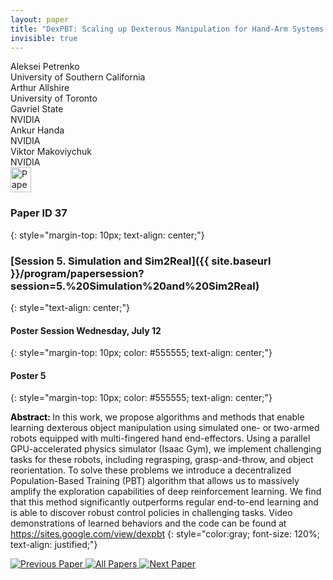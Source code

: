 ```yaml
---
layout: paper
title: "DexPBT: Scaling up Dexterous Manipulation for Hand-Arm Systems with Population Based Training"
invisible: true
---
```

<div class="paper-authors">
<div class="paper-author-box">
    <div class="paper-author-name">Aleksei Petrenko</div>
    <div class="paper-author-uni">University of Southern California</div>
</div>
<div class="paper-author-box">
    <div class="paper-author-name">Arthur Allshire</div>
    <div class="paper-author-uni">University of Toronto</div>
</div>
<div class="paper-author-box">
    <div class="paper-author-name">Gavriel State</div>
    <div class="paper-author-uni">NVIDIA</div>
</div>
<div class="paper-author-box">
    <div class="paper-author-name">Ankur Handa</div>
    <div class="paper-author-uni">NVIDIA</div>
</div>
<div class="paper-author-box">
    <div class="paper-author-name">Viktor Makoviychuk</div>
    <div class="paper-author-uni">NVIDIA</div>
</div>

</div><div class="paper-pdf">
<div> <a href="http://www.roboticsproceedings.org/rss19/p037.pdf"><img src="{{ site.baseurl }}/images/paper_link.png" alt="Paper Website" width = "33"  height = "40"/></a> </div>
</div>

### Paper ID 37
{: style="margin-top: 10px; text-align: center;"}

### [Session 5. Simulation and Sim2Real]({{ site.baseurl }}/program/papersession?session=5.%20Simulation%20and%20Sim2Real)
{: style="text-align: center;"}

#### Poster Session Wednesday, July 12
{: style="margin-top: 10px; color: #555555; text-align: center;"}

#### Poster 5
{: style="margin-top: 10px; color: #555555; text-align: center;"}

<b style="color: black;">Abstract: </b>In this work, we propose algorithms and methods that enable learning dexterous object manipulation using simulated one- or two-armed robots equipped with multi-fingered hand end-effectors. Using a parallel GPU-accelerated physics simulator (Isaac Gym), we implement challenging tasks for these robots, including regrasping, grasp-and-throw, and object reorientation. To solve these problems we introduce a decentralized Population-Based Training (PBT) algorithm that allows us to massively amplify the exploration capabilities of deep reinforcement learning. We find that this method significantly outperforms regular end-to-end learning and is able to discover robust control policies in challenging tasks. Video demonstrations of learned behaviors and the code can be found at https://sites.google.com/view/dexpbt
{: style="color:gray; font-size: 120%; text-align: justified;"}


<div class="paper-menu">
<a href="{{ site.baseurl }}/program/papers/036/"> <img src="{{ site.baseurl }}/images/previous_paper_icon.png" alt="Previous Paper" title="Previous Paper"/> </a>
<a href="{{ site.baseurl }}/program/papers"><img src="{{ site.baseurl }}/images/overview_icon.png" alt="All Papers" title="All Papers"/> </a>
<a href="{{ site.baseurl }}/program/papers/038/"> <img src="{{ site.baseurl }}/images/next_paper_icon.png" alt="Next Paper" title="Next Paper"/> </a>

</div>
